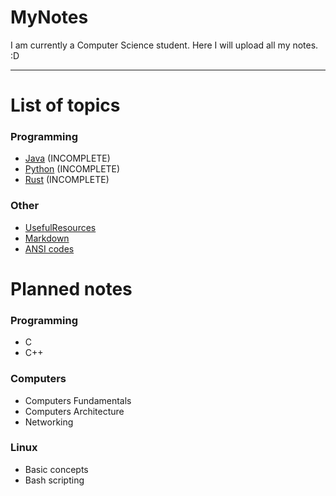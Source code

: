 # MyNotes
I am currently a Computer Science student.
Here I will upload all my notes. :D

---

# List of topics

### Programming
- [Java](Programming/Java/index.md) (INCOMPLETE)
- [Python](Programming/Python/index.md) (INCOMPLETE)
- [Rust](Programming/Rust/index.md) (INCOMPLETE)

### Other
- [UsefulResources](/Others/UsefulResources.md)
- [Markdown](/Others/Markdown.md)
- [ANSI codes](/Others/ANSI_codes.md)

# Planned notes

### Programming
- C
- C++

### Computers
- Computers Fundamentals
- Computers Architecture
- Networking

### Linux
- Basic concepts
- Bash scripting
